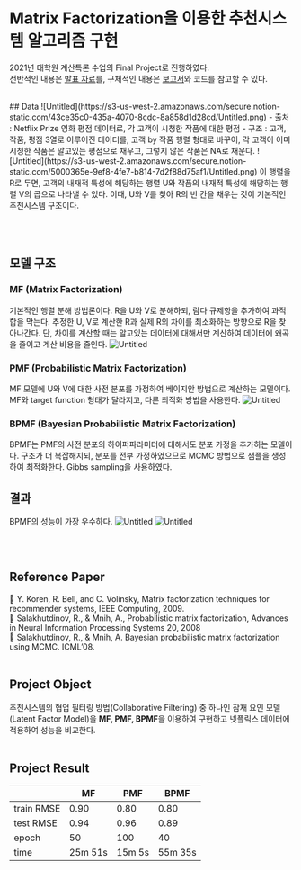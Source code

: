 # Matrix Factorization을 이용한 추천시스템 알고리즘 구현

2021년 대학원 계산특론 수업의 Final Project로 진행하였다.
<br> 전반적인 내용은 [발표 자료](https://github.com/jihye0115/2021-Recommendation-System-Project/blob/main/Project%20Presentation.pdf)를, 구체적인 내용은 [보고서](https://github.com/jihye0115/2021-Recommendation-System-Project/blob/main/Project%20Report.pdf)와 코드를 참고할 수 있다.

<br> 
## Data
![Untitled](https://s3-us-west-2.amazonaws.com/secure.notion-static.com/43ce35c0-435a-4070-8cdc-8a858d1d28cd/Untitled.png)
- 출처 : Netflix Prize 영화 평점 데이터로, 각 고객이 시청한 작품에 대한 평점
- 구조 : 고객, 작품, 평점 3열로 이루어진 데이터를, 고객 by 작품 행렬 형태로 바꾸어, 각 고객이 이미 시청한 작품은 알고있는 평점으로 채우고, 그렇지 않은 작품은 NA로 채운다.
![Untitled](https://s3-us-west-2.amazonaws.com/secure.notion-static.com/5000365e-9ef8-4fe7-b814-7d2f88d75af1/Untitled.png)
이 행렬을 R로 두면, 고객의 내재적 특성에 해당하는 행렬 U와 작품의 내재적 특성에 해당하는 행렬 V의 곱으로 나타낼 수 있다. 이때, U와 V를 찾아 R의 빈 칸을 채우는 것이 기본적인 추천시스템 구조이다.

<br/> <br> 
## 모델 구조
### MF (Matrix Factorization)
기본적인 행렬 분해 방법론이다. R을 U와 V로 분해하되, 람다 규제항을 추가하여 과적합을 막는다. 추정한 U, V로 계산한 R과 실제 R의 차이를 최소화하는 방향으로 R을 찾아나간다. 단, 차이를 계산할 때는 알고있는 데이터에 대해서만 계산하여 데이터에 왜곡을 줄이고 계산 비용을 줄인다.
![Untitled](https://s3-us-west-2.amazonaws.com/secure.notion-static.com/96a68180-f77f-4bc1-bdeb-4695918d958f/Untitled.png)

### PMF (Probabilistic Matrix Factorization)
MF 모델에 U와 V에 대한 사전 분포를 가정하여 베이지안 방법으로 계산하는 모델이다. MF와 target function 형태가 달라지고, 다른 최적화 방법을 사용한다.
![Untitled](https://s3-us-west-2.amazonaws.com/secure.notion-static.com/1ff71c05-402c-4538-8c22-87d056e04bf8/Untitled.png)

### BPMF (Bayesian Probabilistic Matrix Factorization)
BPMF는 PMF의 사전 분포의 하이퍼파라미터에 대해서도 분포 가정을 추가하는 모델이다. 구조가 더 복잡해지되, 분포를 전부 가정하였으므로 MCMC 방법으로 샘플을 생성하여 최적화한다. Gibbs sampling을 사용하였다.

## 결과
BPMF의 성능이 가장 우수하다.
![Untitled](https://s3-us-west-2.amazonaws.com/secure.notion-static.com/7d1d314c-6391-4cd2-af75-8d9db67f2a03/Untitled.png)
![Untitled](https://s3-us-west-2.amazonaws.com/secure.notion-static.com/bd2baeec-d95c-481d-b1a4-8a5a88f5e5ea/Untitled.png)


<br/> <br> 
## Reference Paper
:page_with_curl: Y. Koren, R. Bell, and C. Volinsky, Matrix factorization techniques for recommender systems, IEEE Computing, 2009. 
<br>:page_with_curl: Salakhutdinov, R., & Mnih, A., Probabilistic matrix factorization, Advances in Neural Information Processing Systems 20, 2008
<br>:page_with_curl: Salakhutdinov, R., & Mnih, A. Bayesian probabilistic matrix factorization using MCMC. ICML’08.
<br/> <br> 

## Project Object
추천시스템의 협업 필터링 방법(Collaborative Filtering) 중 하나인 잠재 요인 모델(Latent Factor Model)을 **MF, PMF, BPMF**을 이용하여 구현하고 넷플릭스 데이터에 적용하여 성능을 비교한다.
<br/> <br>

## Project Result
| |**MF**|**PMF**|**BPMF**|
|----|----|----|----|
|train RMSE|0.90|0.80|0.80|
|test RMSE|0.94|0.96|0.89|
|epoch|50|100|40|
|time|25m 51s|15m 5s|55m 35s|
